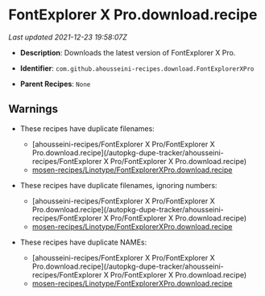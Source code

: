 # FontExplorer X Pro.download.recipe

_Last updated 2021-12-23 19:58:07Z_

- **Description**: Downloads the latest version of FontExplorer X Pro.

- **Identifier**: `com.github.ahousseini-recipes.download.FontExplorerXPro`

- **Parent Recipes**: `None`

## Warnings

- These recipes have duplicate filenames:
    - [ahousseini-recipes/FontExplorer X Pro/FontExplorer X Pro.download.recipe](/autopkg-dupe-tracker/ahousseini-recipes/FontExplorer X Pro/FontExplorer X Pro.download.recipe)
    - [mosen-recipes/Linotype/FontExplorerXPro.download.recipe](/autopkg-dupe-tracker/mosen-recipes/Linotype/FontExplorerXPro.download.recipe)

- These recipes have duplicate filenames, ignoring numbers:
    - [ahousseini-recipes/FontExplorer X Pro/FontExplorer X Pro.download.recipe](/autopkg-dupe-tracker/ahousseini-recipes/FontExplorer X Pro/FontExplorer X Pro.download.recipe)
    - [mosen-recipes/Linotype/FontExplorerXPro.download.recipe](/autopkg-dupe-tracker/mosen-recipes/Linotype/FontExplorerXPro.download.recipe)

- These recipes have duplicate NAMEs:
    - [ahousseini-recipes/FontExplorer X Pro/FontExplorer X Pro.download.recipe](/autopkg-dupe-tracker/ahousseini-recipes/FontExplorer X Pro/FontExplorer X Pro.download.recipe)
    - [mosen-recipes/Linotype/FontExplorerXPro.download.recipe](/autopkg-dupe-tracker/mosen-recipes/Linotype/FontExplorerXPro.download.recipe)